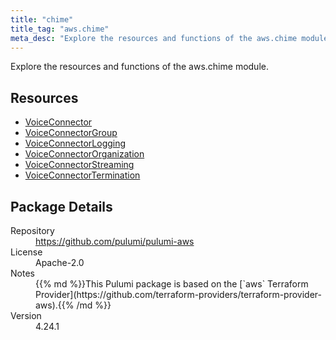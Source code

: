 ```yaml
---
title: "chime"
title_tag: "aws.chime"
meta_desc: "Explore the resources and functions of the aws.chime module."
---
```


<!-- WARNING: this file was generated by Pulumi Docs Generator. -->
<!-- Do not edit by hand unless you're certain you know what you are doing! -->

Explore the resources and functions of the aws.chime module.

<h2 id="resources">Resources</h2>
<ul class="api">
    <li><a href="voiceconnector" title="VoiceConnector"><span class="symbol resource"></span>VoiceConnector</a></li>
    <li><a href="voiceconnectorgroup" title="VoiceConnectorGroup"><span class="symbol resource"></span>VoiceConnectorGroup</a></li>
    <li><a href="voiceconnectorlogging" title="VoiceConnectorLogging"><span class="symbol resource"></span>VoiceConnectorLogging</a></li>
    <li><a href="voiceconnectororganization" title="VoiceConnectorOrganization"><span class="symbol resource"></span>VoiceConnectorOrganization</a></li>
    <li><a href="voiceconnectorstreaming" title="VoiceConnectorStreaming"><span class="symbol resource"></span>VoiceConnectorStreaming</a></li>
    <li><a href="voiceconnectortermination" title="VoiceConnectorTermination"><span class="symbol resource"></span>VoiceConnectorTermination</a></li>
</ul>

<h2 id="package-details">Package Details</h2>
<dl class="package-details">
	<dt>Repository</dt>
	<dd><a href="https://github.com/pulumi/pulumi-aws">https://github.com/pulumi/pulumi-aws</a></dd>
	<dt>License</dt>
	<dd>Apache-2.0</dd>
	<dt>Notes</dt>
	<dd>{{% md %}}This Pulumi package is based on the [`aws` Terraform Provider](https://github.com/terraform-providers/terraform-provider-aws).{{% /md %}}</dd>
	<dt>Version</dt>
	<dd>4.24.1</dd>
</dl>

